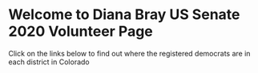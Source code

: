 # Welcome to Diana Bray US Senate 2020 Volunteer Page

Click on the links below to find out where the registered democrats are in each district in Colorado
